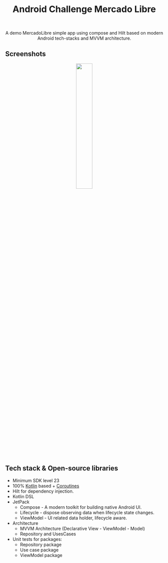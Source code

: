 <h1 align="center">Android Challenge Mercado Libre</h1></br>  
<p align="center">    
A demo MercadoLibre simple app using compose and Hilt based on modern Android tech-stacks and MVVM architecture.  

## Screenshots
<p align="center">  
<img src="https://github.com/MaldJuan94/ChallengeMercadoLibre/blob/main/preview/preview.gif?raw=true" width="32%"/>  
</p>  

## Tech stack & Open-source libraries
- Minimum SDK level 23
- 100% [Kotlin](https://kotlinlang.org/) based + [Coroutines](https://github.com/Kotlin/kotlinx.coroutines)
- Hilt for dependency injection.
- Kotlin DSL
- JetPack
  - Compose - A modern toolkit for building native Android UI.
  - Lifecycle - dispose observing data when lifecycle state changes.
  - ViewModel - UI related data holder, lifecycle aware.
- Architecture
  - MVVM Architecture (Declarative View - ViewModel - Model)
  - Repository and UsesCases
- Unit tests for packages:
  - Repository package
  - Use case package
  - ViewModel package
